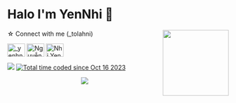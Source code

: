 # Halo I'm YenNhi 👋
  <img align='right' src='https://github.com/Rishit-dagli/Rishit-dagli/blob/master/images/octocat-anime.gif' width='150'>
☆ Connect with me (_tolahni)
<p align="left">

<a href="https://www.instagram.com/_yenhni/" target="blank"><img align="center" src="https://raw.githubusercontent.com/rahuldkjain/github-profile-readme-generator/master/src/images/icons/Social/instagram.svg" alt="_yenhni" height="30" width="40" /></a>
<a href="https://www.facebook.com/profile.php?id=100025133813586" target="blank"><img align="center" src="https://raw.githubusercontent.com/rahuldkjain/github-profile-readme-generator/master/src/images/icons/Social/facebook.svg" alt="Nguyễn Thị Yến Nhi" height="30" width="40" /></a>
<a href="https://www.linkedin.com/in/nhi-yen-410b2a2b7/"><img align="center" src="https://raw.githubusercontent.com/rahuldkjain/github-profile-readme-generator/master/src/images/icons/Social/linked-in-alt.svg" alt="Nhi Yen" height="30" width="40" /></a>

  
  <p align="left">
  <img src="https://komarev.com/ghpvc/?username=nhiney&color=yellow&style=flat">
  <a href="https://wakatime.com/@018b36df-8ee8-4a94-ab54-fb3a76987a97"><img src="https://wakatime.com/badge/user/018b36df-8ee8-4a94-ab54-fb3a76987a97.svg" alt="Total time coded since Oct 16 2023" /></a>

<p align="center">
  <a href="https://github.com/DenverCoder1/readme-typing-svg"><img src="https://readme-typing-svg.herokuapp.com?color=0E81F7&lines=Welcome%2C+my+☆+profile,!;Nice%E2%80%99s+to+meet+you.;^You+can+call+me+Yen+Nhi+🌻^"></a>
  

  
</p>


  
